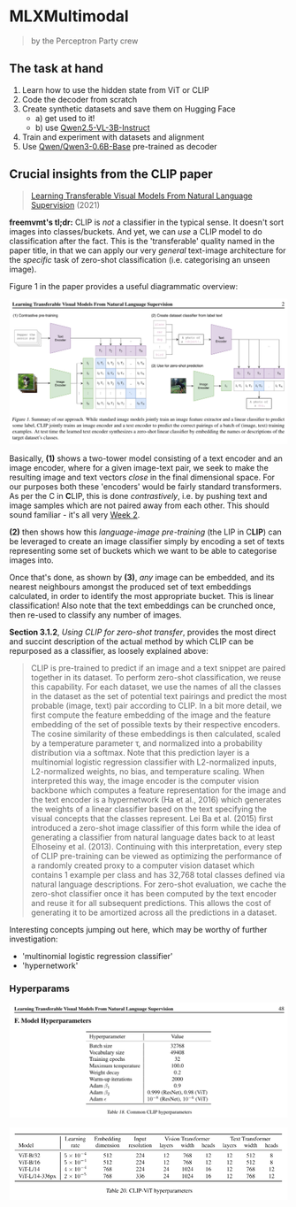 # MLXMultimodal

> by the Perceptron Party crew


## The task at hand

1. Learn how to use the hidden state from ViT or CLIP
2. Code the decoder from scratch
3. Create synthetic datasets and save them on Hugging Face
    - a) get used to it!
    - b) use [Qwen2.5-VL-3B-Instruct](https://huggingface.co/Qwen/Qwen2.5-VL-3B-Instruct)
4. Train and experiment with datasets and alignment
5. Use [Qwen/Qwen3-0.6B-Base](https://huggingface.co/Qwen/Qwen3-0.6B-Base) pre-trained as decoder


## Crucial insights from the CLIP paper

> [Learning Transferable Visual Models From Natural Language Supervision](https://arxiv.org/abs/2103.00020) (2021)

**freemvmt's tl;dr:** CLIP is _not_ a classifier in the typical sense. It doesn't sort images into classes/buckets. And yet, we can _use_ a CLIP model to do classification after the fact. This is the 'transferable' quality named in the paper title, in that we can apply our very _general_ text-image architecture for the _specific_ task of zero-shot classification (i.e. categorising an unseen image).

Figure 1 in the paper provides a useful diagrammatic overview:

![Figure 1: Basic CLIP architecture](./img/clip-arch.png)

Basically, **(1)** shows a two-tower model consisting of a text encoder and an image encoder, where for a given image-text pair, we seek to make the resulting image and text vectors _close_ in the final dimensional space. For our purposes both these 'encoders' would be fairly standard transformers. As per the C in **C**LIP, this is done _contrastively_, i.e. by pushing text and image samples which are not paired away from each other. This should sound familiar - it's all very [Week 2](https://github.com/freemvmt/two-towers-overlords).

**(2)** then shows how this _language-image pre-training_ (the LIP in C**LIP**) can be leveraged to create an image classifier simply by encoding a set of texts representing some set of buckets which we want to be able to categorise images into.

Once that's done, as shown by **(3)**, _any_ image can be embedded, and its nearest neighbours amongst the produced set of text embeddings calculated, in order to identify the most appropriate bucket. This is linear classification! Also note that the text embeddings can be crunched once, then re-used to classify any number of images.

**Section 3.1.2**, _Using CLIP for zero-shot transfer_, provides the most direct and succint description of the actual method by which CLIP can be repurposed as a classifier, as loosely explained above:

> CLIP is pre-trained to predict if an image and a text snippet are paired together in its dataset. To perform zero-shot classification, we reuse this capability. For each dataset, we use the names of all the classes in the dataset as the set of potential text pairings and predict the most probable (image, text) pair according to CLIP. In a bit more detail, we first compute the feature embedding of the image and the feature embedding of the set of possible texts by their respective encoders. The cosine similarity of these embeddings is then calculated, scaled by a temperature parameter τ, and normalized into a probability distribution via a softmax. Note that this prediction layer is a multinomial logistic regression classifier with L2-normalized inputs, L2-normalized weights, no bias, and temperature scaling. When interpreted this way, the image encoder is the computer vision backbone which computes a feature representation for the image and the text encoder is a hypernetwork (Ha et al., 2016) which generates the weights of a linear classifier based on the text specifying the visual concepts that the classes represent. Lei Ba et al. (2015) first introduced a zero-shot image classifier of this form while the idea of generating a classifier from natural language dates back to at least Elhoseiny et al. (2013). Continuing with this interpretation, every step of CLIP pre-training can be viewed as optimizing the performance of a randomly created proxy to a computer vision dataset which contains 1 example per class and has 32,768 total classes defined via natural language descriptions. For zero-shot evaluation, we cache the zero-shot classifier once it has been computed by the text encoder and reuse it for all subsequent predictions. This allows the cost of generating it to be amortized across all the predictions in a dataset.

Interesting concepts jumping out here, which may be worthy of further investigation:
- 'multinomial logistic regression classifier'
- 'hypernetwork'

### Hyperparams

![Figure 18: Common CLIP hyperparameters](./img/clip-hypers.png)

![Figure 20: Common CLIP-ViT hyperparameters](./img/clip-vit-hypers.png)
